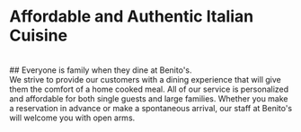 
# Affordable and Authentic Italian Cuisine
<br>
## Everyone is family when they dine at Benito's.
<br>
We strive to provide our customers with a dining experience that will give them the comfort of a home cooked meal. All of our service is personalized and affordable for both single guests and large families. Whether you make a reservation in advance or make a spontaneous arrival, our staff at Benito's will welcome you with open arms.
